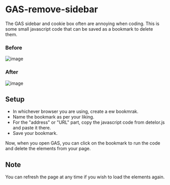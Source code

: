 # GAS-remove-sidebar
The GAS sidebar and cookie box often are annoying when coding. This is some small javascript code that can be saved as a bookmark to delete them.

### Before 
![image](https://github.com/Anand-G-Murugan/GAS-remove-sidebar/assets/87412613/89399caa-5584-48eb-b2ac-ac51fc41c582)

### After
![image](https://github.com/Anand-G-Murugan/GAS-remove-sidebar/assets/87412613/4fc7bfce-48e1-4504-a458-c3c71cb2df3d)


## Setup

* In whichever browser you are using, create a ew bookmrak.
* Name the bookmark as per your liking.
* For the "address" or "URL" part, copy the javascript code from detelor.js and paste it there.
* Save your bookmark.

Now, when you open GAS, you can click on the bookmark to run the code and delete the elements from your page.

## Note
You can refresh the page at any time if you wish to load the elements again.
